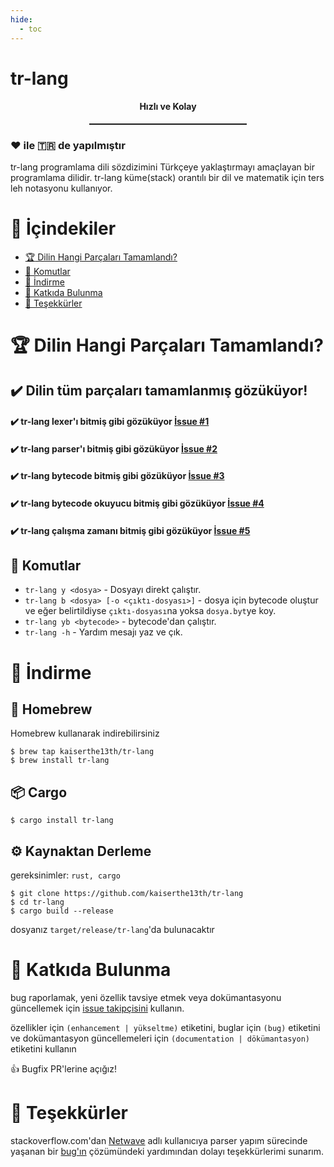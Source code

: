 ```yaml
---
hide:
  - toc
---
```


# tr-lang
#### <center>Hızlı ve Kolay</center>
<hr style="width: 50%; margin: 0 auto; border-top: 1px solid;">

### ❤️ ile 🇹🇷 de yapılmıştır


tr-lang programlama dili sözdizimini Türkçeye yaklaştırmayı amaçlayan bir programlama dilidir.
tr-lang küme(stack) orantılı bir dil ve matematik için ters leh notasyonu kullanıyor.

# :triangular_flag_on_post: İçindekiler
- [:trophy: Dilin Hangi Parçaları Tamamlandı?](#dilin-hangi-parçaları-tamamlandı)
- [:memo: Komutlar](#komutlar)
- [:rocket: İndirme](#i̇ndirme)
- [:handshake: Katkıda Bulunma](#katkıda-bulunma)
- [:scroll: Teşekkürler](#teşekkürler)

# :trophy: Dilin Hangi Parçaları Tamamlandı?

## ✔️ Dilin tüm parçaları tamamlanmış gözüküyor!

#### ✔️ tr-lang lexer'ı bitmiş gibi gözüküyor [İssue #1](https://github.com/kaiserthe13th/tr-lang/issues/1#issue-1027652152)<br>
#### ✔️ tr-lang parser'ı bitmiş gibi gözüküyor [İssue #2](https://github.com/kaiserthe13th/tr-lang/issues/2#issue-1027660436)<br>
#### ✔️ tr-lang bytecode bitmiş gibi gözüküyor [İssue #3](https://github.com/kaiserthe13th/tr-lang/issues/3#issue-1027661753)<br>
#### ✔️ tr-lang bytecode okuyucu bitmiş gibi gözüküyor [İssue #4](https://github.com/kaiserthe13th/tr-lang/issues/4#issue-1027663331)<br>
#### ✔️ tr-lang çalışma zamanı bitmiş gibi gözüküyor [İssue #5](https://github.com/kaiserthe13th/tr-lang/issues/5#issue-1027665033)<br>

## :memo: Komutlar

* `tr-lang y <dosya>` - Dosyayı direkt çalıştır.
* `tr-lang b <dosya> [-o <çıktı-dosyası>]` - dosya için bytecode oluştur ve eğer belirtildiyse `çıktı-dosyası`na yoksa `dosya.byt`ye koy.
* `tr-lang yb <bytecode>` - bytecode'dan çalıştır.
* `tr-lang -h` - Yardım mesajı yaz ve çık.

# :rocket: İndirme

## :beer: Homebrew
Homebrew kullanarak indirebilirsiniz
```console
$ brew tap kaiserthe13th/tr-lang
$ brew install tr-lang
```

## :package: Cargo
```console
$ cargo install tr-lang
```

## :gear: Kaynaktan Derleme
gereksinimler: `rust, cargo`
```console
$ git clone https://github.com/kaiserthe13th/tr-lang
$ cd tr-lang
$ cargo build --release
```
dosyanız `target/release/tr-lang`'da bulunacaktır

# :handshake: Katkıda Bulunma
bug raporlamak, yeni özellik tavsiye etmek veya dokümantasyonu güncellemek için [issue takipçisini](https://github.com/kaiserthe13th/tr-lang/issues) kullanın.

özellikler için <span class="tag">`(enhancement | yükseltme)`</span> etiketini, buglar için <span class="tag">`(bug)`</span> etiketini ve dokümantasyon güncellemeleri için <span class="tag">`(documentation | dökümantasyon)`</span> etiketini kullanın

:+1: Bugfix PR'lerine açığız!

# :scroll: Teşekkürler

stackoverflow.com'dan [Netwave](https://stackoverflow.com/users/1695172/netwave) adlı kullanıcıya parser yapım sürecinde yaşanan bir [bug'ın](https://stackoverflow.com/questions/69635458/pattern-matching-does-not-allow-me-to-change-values/69636181#69636181) çözümündeki yardımından dolayı teşekkürlerimi sunarım.

